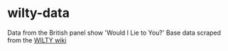 # wilty-data
Data from the British panel show 'Would I Lie to You?'
Base data scraped from the [WILTY wiki](https://wilty.fandom.com/wiki/Would_I_Lie_To_You%3F_Wiki)

